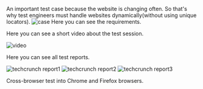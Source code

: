 An important test case because the website is changing often. So that's why test engineers must handle websites dynamically(without using unique locators).
![case](https://user-images.githubusercontent.com/103248330/175099787-72460f53-cb68-4f1b-a2a8-c257d46ecffd.png)
Here you can see the requirements. 

Here you can see a short video about the test session.

![video](https://github.com/Bariscanates404/voyz-voyz_public/blob/main/Untitled_%20Jun%2022%2C%202022%206_52%20PM%20(1).gif)

Here you can see all test reports.

![techcrunch report1](https://user-images.githubusercontent.com/103248330/175102421-f390e13f-e043-4224-92e7-369dd16edc34.png)
![techcrunch report2](https://user-images.githubusercontent.com/103248330/175102428-e1a6c995-ee3b-4983-877f-64e7e9daa3f2.png)
![techcrunch report3](https://user-images.githubusercontent.com/103248330/175102419-e0eb31f8-71b9-44d2-ab7c-9ebd1e653b20.png)

Cross-browser test into Chrome and Firefox browsers.
